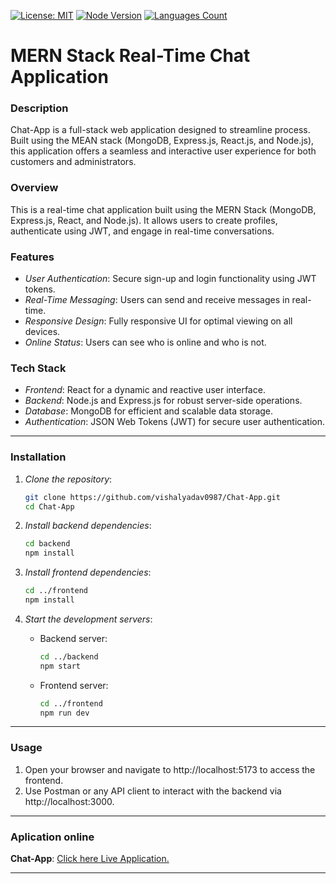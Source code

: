 
[![License: MIT](https://img.shields.io/badge/License-MIT-yellow.svg)](https://opensource.org/licenses/MIT)
[![Node Version](https://img.shields.io/badge/node.js-14.x%20|%2016.x%20|%2018.x-brightgreen)](https://nodejs.org/en/download/)
 <a href="https://img.shields.io/github/languages/count/vishalyadav0987/Chat-App">
    <img src="https://img.shields.io/github/languages/count/vishalyadav0987/Chat-App" alt="Languages Count"/>
  </a>


# MERN Stack Real-Time Chat Application


### Description

Chat-App is a full-stack web application designed to streamline process. Built using the MEAN stack (MongoDB, Express.js, React.js, and Node.js), this application offers a seamless and interactive user experience for both customers and administrators.




### Overview

This is a real-time chat application built using the MERN Stack (MongoDB, Express.js, React, and Node.js). It allows users to create profiles, authenticate using JWT, and engage in real-time conversations.



### Features

- *User Authentication*: Secure sign-up and login functionality using JWT tokens.
- *Real-Time Messaging*: Users can send and receive messages in real-time.
- *Responsive Design*: Fully responsive UI for optimal viewing on all devices.
- *Online Status*: Users can see who is online and who is not.



### Tech Stack

- *Frontend*: React for a dynamic and reactive user interface.
- *Backend*: Node.js and Express.js for robust server-side operations.
- *Database*: MongoDB for efficient and scalable data storage.
- *Authentication*: JSON Web Tokens (JWT) for secure user authentication.

---

### Installation

1. *Clone the repository*:
    ``` bash
    git clone https://github.com/vishalyadav0987/Chat-App.git
    cd Chat-App
    ```

2. *Install backend dependencies*:
    ``` bash
    cd backend
    npm install
    ```

3. *Install frontend dependencies*:
    ```bash
    cd ../frontend
    npm install
    ```

4. *Start the development servers*:
    - Backend server:
      ```bash
      cd ../backend
      npm start
      ```
    - Frontend server:
      ```bash
      cd ../frontend
      npm run dev
      ```

---

### Usage

1. Open your browser and navigate to http://localhost:5173 to access the frontend.
2. Use Postman or any API client to interact with the backend via http://localhost:3000.

---

### Aplication online

**Chat-App**: <a href="https://chat-app-yad.onrender.com" _blank >Click here Live Application.</a>

---

